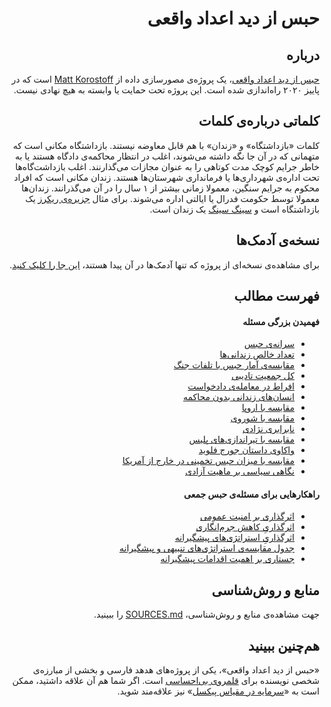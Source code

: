 <div dir = "rtl">


<h1>حبس از دید اعداد واقعی</h1>

<h2>درباره</h2>

[حبس از دید اعداد واقعی](https://persianhodhod.ir/prisoners)، یک پروژه‌ی مصورسازی داده از [Matt Korostoff](https://mkorostoff.github.io/) است که در پاییز ۲۰۲۰ راه‌اندازی شده است. این پروژه تحت حمایت یا وابسته به هیچ نهادی نیست.

<h2>کلماتی درباره‌ی کلمات</h2>

کلمات «بازداشتگاه» و «زندان» با هم قابل معاوضه نیستند. بازداشتگاه مکانی است که متهمانی که در آن جا نگه داشته می‌شوند، اغلب در انتظار محاکمه‌ی دادگاه هستند یا به خاطر جرایم کوچک مدت کوتاهی را به عنوان مجازات می‌گذارنند. اغلب بازداشت‌گاه‌ها تحت اداره‌ی شهرداری‌ها یا فرمانداری شهرستان‌ها هستند. زندان مکانی است که افراد محکوم به جرایم سنگین، معمولا زمانی بیشتر از ۱ سال را در آن می‌گذرانند. زندان‌ها معمولا توسط حکومت فدرال یا ایالتی اداره می‌شوند. برای مثال [جزیره‌ی ریکرز](https://en.wikipedia.org/wiki/Rikers_Island) یک بازداشتگاه است و [سینگ سینگ](https://en.wikipedia.org/wiki/Sing_Sing) یک زندان است.

<h2>نسخه‌ی آدمک‌ها</h2>

برای مشاهده‌ی نسخه‌ای از پروژه که تنها آدمک‌ها در آن پیدا هستند، [این جا را کلیک کنید](https://persianhodhod.ir/prisoners/?mute=1).


<h2>فهرست مطالب</h2>

<h4>فهمیدن بزرگی مسئله</h4>

* [سرانه‌ی حبس](https://persianhodhod.ir/prisoners/#per-one-hundred)
* [تعداد خالص زندانی‌ها](https://persianhodhod.ir/prisoners/#country-rank)
* [مقایسه‌ی آمار حبس با تلفات جنگ](https://persianhodhod.ir/prisoners/#casualties)
* [کل جمعیت تادیبی](https://persianhodhod.ir/prisoners/#correctional-population)
* [افراط در معامله‌ی دادخواست](https://persianhodhod.ir/prisoners/#blue)
* [انسان‌های زندانی بدون محاکمه](https://persianhodhod.ir/prisoners/#red)
* [مقایسه با اروپا](https://persianhodhod.ir/prisoners/#subgroup)
* [مقایسه با شوروی](https://persianhodhod.ir/prisoners/#stalin)
* [نابرابری نژادی](https://persianhodhod.ir/prisoners/#dots)
* [مقایسه با تیراندازی‌های پلیس](https://persianhodhod.ir/prisoners/#thousand)
* [واکاوی داستان جورج فلوید](https://persianhodhod.ir/prisoners/#floyd)
* [مقایسه با میزان حبس تخمینی در خارج از آمریکا](https://persianhodhod.ir/prisoners/#estimated)
* [نگاهی سیاسی بر ماهیت آزادی](https://persianhodhod.ir/prisoners/#freedom-wrapper)

<h4>راهکارهایی برای مسئله‌ی حبس جمعی</h4>

* [اثرگذاری بر امنیت عمومی](https://persianhodhod.ir/prisoners/#none-of-this)
* [اثرگذاریِ کاهش جرم‌انگاری](https://persianhodhod.ir/prisoners/#bubbles-outer)
* [اثرگذاریِ استراتژی‌های پیشگیرانه](https://persianhodhod.ir/prisoners/#invest-in-prevention)
* [جدول مقایسه‌ی استراتژی‌های تنبیهی و پیشگیرانه](https://persianhodhod.ir/prisoners/#table)
* [جستاری بر اهمیت اقدامات پیشگیرانه](https://persianhodhod.ir/prisoners/#essay)

<h2>منابع و روش‌شناسی</h2>

جهت مشاهده‌ی منابع و روش‌شناسی، [SOURCES.md](https://github.com/PersianHodHod/prisoners/blob/master/SOURCES.md) را ببینید.

<h2>هم‌چنین ببینید</h2>

«حبس از دید اعداد واقعی»، یکی از پروژه‌های هدهد فارسی و بخشی از مبارزه‌ی شخصی نویسنده برای [قلمروی بی‌احساسی](https://www.lesswrong.com/posts/2ftJ38y9SRBCBsCzy/scope-insensitivity) است. اگر شما هم آن علاقه داشتید، ممکن است به «[سرمایه در مقیاس پیکسل](https://persianhodhod.ir/wealth-in-pixels/)» نیز علاقه‌مند شوید.


</div>